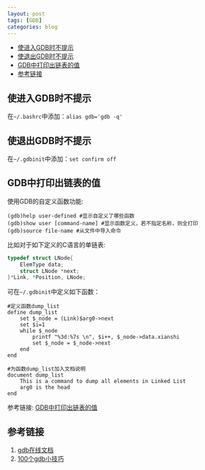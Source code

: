 ```yaml
---
layout: post
tags: [GDB]
categories: blog
---
```


<!-- vim-markdown-toc GFM -->

* [使进入GDB时不提示](#使进入gdb时不提示)
* [使退出GDB时不提示](#使退出gdb时不提示)
* [GDB中打印出链表的值](#gdb中打印出链表的值)
* [参考链接](#参考链接)

<!-- vim-markdown-toc -->

## 使进入GDB时不提示
在`~/.bashrc`中添加：`alias gdb='gdb -q'`

## 使退出GDB时不提示
在`~/.gdbinit`中添加：`set confirm off`

## GDB中打印出链表的值
使用GDB的自定义函数功能:
```
(gdb)help user-defined #显示自定义了哪些函数
(gdb)show user [command-name] #显示函数定义，若不指定名称，则全打印
(gdb)source file-name #从文件中导入命令
```

比如对于如下定义的C语言的单链表:
```c
typedef struct LNode{
    ElemType data;
    struct LNode *next;
}*Link, *Position, LNode;
```

可在`~/.gdbinit`中定义如下函数：
```
#定义函数dump_list
define dump_list
    set $_node = (Link)$arg0->next
	set $i=1
    while $_node
        printf "%3d:%7s \n", $i++, $_node->data.xianshi
        set $_node = $_node->next
    end
end

#为函数dump_list加入文档说明
document dump_list
    This is a command to dump all elements in Linked List
    arg0 is the head
end
```

参考链接: [GDB中打印出链表的值](https://blog.csdn.net/RichardYSteven/article/details/5751548)

## 参考链接
1. [gdb在线文档](https://sourceware.org/gdb/onlinedocs/gdb/)
2. [100个gdb小技巧](https://www.gitbook.com/book/wizardforcel/100-gdb-tips/details)
